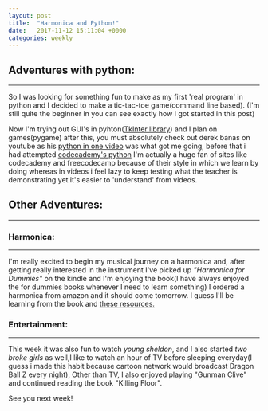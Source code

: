 ```yaml
---
layout: post
title:  "Harmonica and Python!"
date:   2017-11-12 15:11:04 +0000
categories: weekly
---
```

## Adventures with python:
-----------------------

So I was looking for something fun to make as my first 'real program' in python and I decided to make a tic-tac-toe game(command line based).
(I'm still quite the beginner in you can see exactly how I got started in this post)

Now I'm trying out GUI's in pyhton([TkInter library](https://youtu.be/-tbWoZSi3LU?list=PLGLfVvz_LVvTn3cK5e6LjhgGiSeVlIRwt))
and I plan on games(pygame) after this, you must absolutely check out derek banas on youtube as his [python in one video](https://www.google.co.in/url?sa=t&rct=j&q=&esrc=s&source=web&cd=1&cad=rja&uact=8&ved=0ahUKEwjvhfvb2rjXAhXJuo8KHcsZBUgQyCkIKTAA&url=https%3A%2F%2Fwww.youtube.com%2Fwatch%3Fv%3DN4mEzFDjqtA&usg=AOvVaw0ASKQY00kfUyV-ld3zCla2) was 
what got me going, before that i had attempted [codecademy's python](https://www.google.co.in/url?sa=t&rct=j&q=&esrc=s&source=web&cd=1&cad=rja&uact=8&ved=0ahUKEwikgOTE27jXAhWGs48KHdYSDT8QFggnMAA&url=https%3A%2F%2Fwww.codecademy.com%2Flearn%2Flearn-python&usg=AOvVaw3KAY0Xab9Gxpo-wQSZKA1h) 
I'm actually a huge fan of sites like codecademy and freecodecamp because of their style in which we learn by doing whereas in 
videos i feel lazy to keep testing what the teacher is demonstrating yet it's easier to 'understand' from videos.

## Other Adventures:
-----------------

### Harmonica:
----------
I'm really excited to begin my musical journey on a harmonica and, after getting really interested in the instrument I've picked 
up _"Harmonica for Dummies"_ on the kindle and I'm enjoying the book(I have always enjoyed the for dummies books whenever I need to learn something)
I ordered a harmonica from amazon and it should come tomorrow. I guess I'll be learning from the book and [these resources.](http://www.makeuseof.com/tag/8-sites-learn-play-harmonica-mouth-organ/)

### Entertainment:
--------------
This week it was also fun to watch _young sheldon_, and I also started _two broke girls_ as well,I like to watch an hour of TV before sleeping 
everyday(I guess i made this habit because cartoon network would broadcast Dragon Ball Z every night),
Other than TV, I also enjoyed playing "Gunman Clive" and continued reading the book "Killing Floor".

See you next week!








